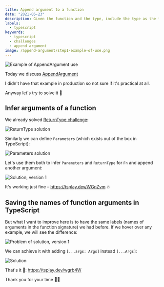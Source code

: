 ```yaml
---
title: Append argument to a function
date: "2021-05-23"
description: Given the function and the type, include the type as the following argument in the list of function arguments
labels:
  - typescript
keywords:
  - typescript
  - challenges
  - append argument
image: /append-argument/step1-example-of-use.png
---
```


![Example of AppendArgument use](/append-argument/step1-example-of-use.png)

Today we discuss [AppendArgument](https://github.com/type-challenges/type-challenges/blob/master/questions/191-medium-append-argument/README.md)

I didn't have that example in production so not sure if it's practical at all.

Anyway let's try to solve it 🚀

## Infer arguments of a function

We already solved [ReturnType challenge](/2021-04-19-return-type-under-the-hood/):

![ReturnType solution](/append-argument/step2-returntype-solution.png)

Similarly we can define `Parameters` (which exists out of the box in TypeScript):

![Parameters solution](/append-argument/step3-parameters-solution.png)

Let's use them both to infer `Parameters` and `ReturnType` for `Fn` and append another argument:

![Solution, version 1](/append-argument/step4-solution-v1.png)

It's working just fine – https://tsplay.dev/WGnZvm 🔥

## Saving the names of function arguments in TypeScript

But what I want to improve here is to have the same labels (names of arguments in the function signature) we had before. If we hover over any example, we will see the difference:

![Problem of solution, version 1](/append-argument/step4-problem-of-solution-v1.png)

We can achieve it with adding `[...args: Args]` instead `[...Args]`:

![Solution](/append-argument/step5-solution.png)

That's it 💫: https://tsplay.dev/wgrb4W

Thank you for your time 🙏🏻
